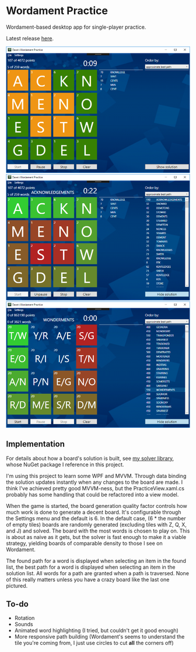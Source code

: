 Wordament Practice
==================

Wordament-based desktop app for single-player practice.

Latest release [here](https://github.com/davghouse/WordamentPractice/releases/tag/v2.1.1).

![Solving](/Screenshots/Solving.png)
![Showing](/Screenshots/Showing.png)
![Wonderments](/Screenshots/Wonderments.png)

Implementation
--------------
For details about how a board's solution is built, see [my solver library](https://github.com/davghouse/Daves.WordamentSolver), whose NuGet package I reference in this project.

I'm using this project to learn some WPF and MVVM. Through data binding the solution updates instantly when any changes to the board are made.
I think I've achieved pretty good MVVM-ness, but the PracticeView.xaml.cs probably has some handling that could be refactored into a view model.

When the game is started, the board generation quality factor controls how much work is done to generate a decent board.
It's configurable through the Settings menu and the default is 6.
In the default case, (6 * the number of empty tiles) boards are randomly generated (excluding tiles with Z, Q, X, and J) and solved.
The board with the most words is chosen to play on.
This is about as naive as it gets, but the solver is fast enough to make it a viable strategy, yielding boards of comparable density to those I see on Wordament.

The found path for a word is displayed when selecting an item in the found list, the best path for a word is displayed when selecting an item in the solution list.
All words for a path are granted when a path is traversed. None of this really matters unless you have a crazy board like the last one pictured.

To-do
-----
* Rotation
* Sounds
* Animated word highlighting (I tried, but couldn't get it good enough)
* More responsive path building (Wordament's seems to understand the tile you're coming from, I just use circles to cut **all** the corners off)
